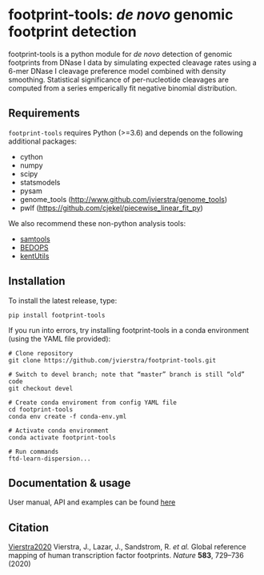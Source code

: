 # footprint-tools: *de novo* genomic footprint detection 

footprint-tools is a python module for *de novo* detection of genomic footprints from DNase I data 
by simulating expected cleavage rates using a 6-mer DNase I cleavage preference model combined
with density smoothing. Statistical significance of per-nucleotide cleavages
are computed from a series emperically fit negative binomial distribution.

## Requirements

``footprint-tools`` requires Python (>=3.6) and depends on the following additional
packages:

* cython
* numpy
* scipy
* statsmodels
* pysam
* genome_tools (http://www.github.com/jvierstra/genome_tools)
* pwlf (https://github.com/cjekel/piecewise_linear_fit_py)

We also recommend these non-python analysis tools:

* [samtools](http://www.htslib.org/)
* [BEDOPS](http://bedops.readthedocs.io)
* [kentUtils](https://github.com/ucscGenomeBrowser/kent/tree/master/src/utils)

## Installation

To install the latest release, type:
```
pip install footprint-tools
```

If you run into errors, try installing footprint-tools in a conda environment (using the YAML file provided):
```
# Clone repository
git clone https://github.com/jvierstra/footprint-tools.git

# Switch to devel branch; note that “master” branch is still “old” code
git checkout devel

# Create conda enviroment from config YAML file
cd footprint-tools
conda env create -f conda-env.yml

# Activate conda environment
conda activate footprint-tools

# Run commands
ftd-learn-dispersion... 
```

## Documentation & usage

User manual, API and examples can be found [here](http://footprint-tools.readthedocs.io)

## Citation

[Vierstra2020](https://doi.org/10.1038/s41586-020-2528-x) Vierstra, J., Lazar, J., Sandstrom, R. *et al.* Global reference mapping of human transcription factor footprints. *Nature* **583**, 729–736 (2020)
